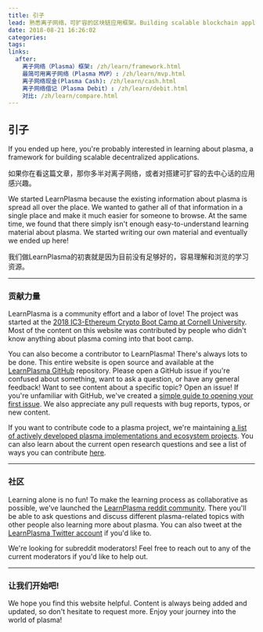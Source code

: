 ```yaml
---
title: 引子
lead: 熟悉离子网络，可扩容的区块链应用框架。Building scalable blockchain applications.
date: 2018-08-21 16:26:02
categories:
tags:
links:
  after:
    离子网络（Plasma）框架: /zh/learn/framework.html
    最简可用离子网络（Plasma MVP）: /zh/learn/mvp.html
    离子网络现金(Plasma Cash): /zh/learn/cash.html
    离子网络借记（Plasma Debit）: /zh/learn/debit.html
    对比: /zh/learn/compare.html
---
```


## 引子
If you ended up here, you're probably interested in learning about plasma, a framework for building scalable decentralized applications.

如果你在看这篇文章，那你多半对离子网络，或者对搭建可扩容的去中心话的应用感兴趣。

We started LearnPlasma because the existing information about plasma is spread all over the place.
We wanted to gather all of that information in a single place and make it much easier for someone to browse.
At the same time, we found that there simply isn't enough easy-to-understand learning material about plasma.
We started writing our own material and eventually we ended up here!

我们做LearnPlasma的初衷就是因为目前没有足够好的，容易理解和浏览的学习资源。

---

### 贡献力量
LearnPlasma is a community effort and a labor of love!
The project was started at the [2018 IC3-Ethereum Crypto Boot Camp at Cornell University](http://www.initc3.org/events/2017-07-13-IC3-Ethereum-Crypto-Boot-Camp-at-Cornell-University.html).
Most of the content on this website was contributed by people who didn't know anything about plasma coming into that boot camp.

You can also become a contributor to LearnPlasma!
There's always lots to be done.
This entire website is open source and available at the [LearnPlasma GitHub](https://github.com/ethsociety/plasma-website) repository.
Please open a GitHub issue if you're confused about something, want to ask a question, or have any general feedback!
Want to see content about a specific topic? Open an issue!
If you're unfamiliar with GitHub, we've created a [simple guide to opening your first issue](/zh/resources#contributing).
We also appreciate any pull requests with bug reports, typos, or new content.

If you want to contribute code to a plasma project, we're maintaining [a list of actively developed plasma implementations and ecosystem projects](/zh/build).
You can also learn about the current open research questions and see a list of ways you can contribute [here](/zh/research).

---

### 社区
Learning alone is no fun!
To make the learning process as collaborative as possible, we've launched the [LearnPlasma reddit community](https://www.reddit.com/r/learnplasma/).
There you'll be able to ask questions and discuss different plasma-related topics with other people also learning more about plasma.
You can also tweet at the [LearnPlasma Twitter account](https://twitter.com/learnplasma) if you'd like to.

We're looking for subreddit moderators!
Feel free to reach out to any of the current moderators if you'd like to help out.

---

### 让我们开始吧!
We hope you find this website helpful.
Content is always being added and updated, so don't hesitate to request more.
Enjoy your journey into the world of plasma!
